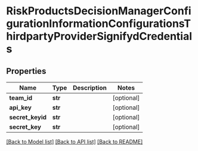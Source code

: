 # RiskProductsDecisionManagerConfigurationInformationConfigurationsThirdpartyProviderSignifydCredentials

## Properties
Name | Type | Description | Notes
------------ | ------------- | ------------- | -------------
**team_id** | **str** |  | [optional] 
**api_key** | **str** |  | [optional] 
**secret_keyid** | **str** |  | [optional] 
**secret_key** | **str** |  | [optional] 

[[Back to Model list]](../README.md#documentation-for-models) [[Back to API list]](../README.md#documentation-for-api-endpoints) [[Back to README]](../README.md)



